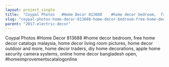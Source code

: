 ```yaml
---
layout: project_single
title:  "Coypal Photos   #Home Decor 813688    #home decor bedroom,  free home decor catalogs malaysia,  home decor living room pictures,  home decor outdoor and more,  home decor traders,  diy home decorations,  apple home security camera systems,  online ho"
slug: "coypal-photos-home-decor-813688-home-decor-bedroom-free-home-decor-catalogs-malaysia-home-decor-living"
parent: "2017-electric-decor"
---
```

Coypal Photos   #Home Decor 813688    #home decor bedroom,  free home decor catalogs malaysia,  home decor living room pictures,  home decor outdoor and more,  home decor traders,  diy home decorations,  apple home security camera systems,  online home decor bangladesh open, #homeimprovementscatalogonline
